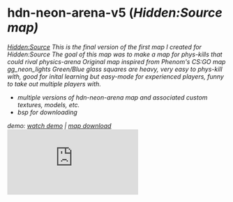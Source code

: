 # hdn-neon-arena-v5 (<i>Hidden:Source map<i>)
[Hidden:Source](https://www.hidden-source.com/)
This is the final version of the first map I created for Hidden:Source
The goal of this map was to make a map for phys-kills that could rival physics-arena
Original map inspired from Phenom's CS:GO map gg_neon_lights
Green/Blue glass squares are heavy, very easy to phys-kill with, good for inital learning but easy-mode for experienced players, funny to take out multiple players with.

- multiple versions of hdn-neon-arena map and associated custom textures, models, etc.
- bsp for downloading

demo:
[watch demo](https://www.linkedin.com/posts/steve-pesce_i-found-a-map-that-i-created-for-hiddensource-activity-6708802651934494720-ogA2) | [map download](https://github.com/sPesce/hdn-neon-arena/blob/master/hdn_neon_v_5.bsp)
![screen1](https://github.com/sPesce/hdn-neon-arena/blob/master/README.md)
